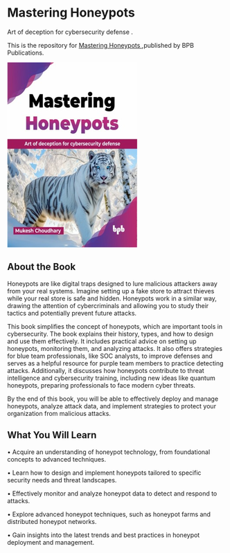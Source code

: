 # Mastering Honeypots

Art of deception for cybersecurity defense .

This is the repository for [Mastering Honeypots
](https://bpbonline.com/products/mastering-honeypots?variant=44147363807432),published by BPB Publications.

<img src="9789355519221.jpg">

## About the Book
Honeypots are like digital traps designed to lure malicious attackers away from your real systems. Imagine setting up a fake store to attract thieves while your real store is safe and hidden. Honeypots work in a similar way, drawing the attention of cybercriminals and allowing you to study their tactics and potentially prevent future attacks.

This book simplifies the concept of honeypots, which are important tools in cybersecurity. The book explains their history, types, and how to design and use them effectively. It includes practical advice on setting up honeypots, monitoring them, and analyzing attacks. It also offers strategies for blue team professionals, like SOC analysts, to improve defenses and serves as a helpful resource for purple team members to practice detecting attacks. Additionally, it discusses how honeypots contribute to threat intelligence and cybersecurity training, including new ideas like quantum honeypots, preparing professionals to face modern cyber threats.

By the end of this book, you will be able to effectively deploy and manage honeypots, analyze attack data, and implement strategies to protect your organization from malicious attacks.

## What You Will Learn
• Acquire an understanding of honeypot technology, from foundational concepts to advanced techniques.

• Learn how to design and implement honeypots tailored to specific security needs and threat landscapes.

• Effectively monitor and analyze honeypot data to detect and respond to attacks.

• Explore advanced honeypot techniques, such as honeypot farms and distributed honeypot networks.

• Gain insights into the latest trends and best practices in honeypot deployment and management.
